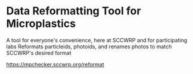 # Data Reformatting Tool for Microplastics
A tool for everyone's convenience, here at SCCWRP and for participating labs
Reformats particleids, photoids, and renames photos to match SCCWRP's desired format

https://mpchecker.sccwrp.org/reformat
